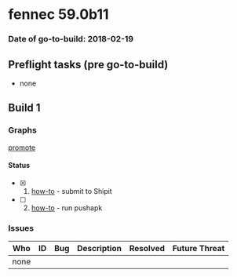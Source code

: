 # fennec 59.0b11

### Date of go-to-build: 2018-02-19

## Preflight tasks (pre go-to-build)
- none

## Build 1  

### Graphs
[promote](https://tools.taskcluster.net/push-inspector/#/KXRPz4JqTem0pbm20Tv-UA)


#### Status
- [x] 1.  [how-to](https://wiki.mozilla.org/Release:Release_Automation_on_Mercurial:Starting_a_Release#Submit_to_Ship_It)  - submit to Shipit
- [ ] 2.  [how-to](https://github.com/mozilla-releng/releasewarrior-2.0/wiki/Push-to-Google-Play#what-to-do)  - run pushapk

### Issues
| Who                 | ID               | Bug                                                                 | Description                | Resolved                | Future Threat                |
| ------------------- | ---------------- | ------------------------------------------------------------------- | -------------------------- | ----------------------- | ---------------------------- |
| none | | | | | |

